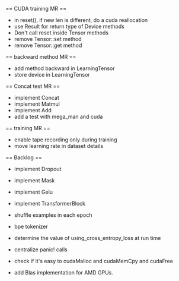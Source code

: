 == CUDA training MR ==

- in reset(), if new len is different, do a cuda reallocation
- use Result for return type of Device methods
- Don't call reset inside Tensor methods
- remove Tensor::set method
- remove Tensor::get method

== backward method MR ==

- add method backward in LearningTensor
- store device in LearningTensor

== Concat test MR ==

- implement Concat
- implement Matmul
- implement Add
- add a test with mega_man and cuda

== training MR ==
- enable tape recording only during training
- move learning rate in dataset details

== Backlog ==
- implement Dropout
- implement Mask
- implement Gelu
- implement TransformerBlock

- shuffle examples in each epoch
- bpe tokenizer

- determine the value of using_cross_entropy_loss at run time
- centralize panic! calls
- check if it's easy to cudaMalloc and cudaMemCpy and cudaFree
- add Blas implementation for AMD GPUs.